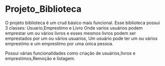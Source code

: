 # Projeto_Biblioteca
O projeto biblioteca é um crud básico mais funcional.
Esse biblioteca possui 3 classes: Usuario,Emprestimo e Livro
Onde varios usuários podem emprestar um ou vários livros e esses mesmos livros podem ser emprestados por um ou vários usuarios,
Um usuário pode ter um ou vários emprestimo e um emprestimo por uma única pessoa.

Possui várias funcionalidades como criação de usuários,livros e emprestimos,Remoção e listagem.
